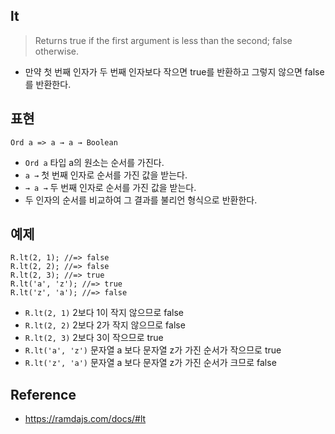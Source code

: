 ## lt
> Returns true if the first argument is less than the second; false otherwise.
- 만약 첫 번째 인자가 두 번째 인자보다 작으면 true를 반환하고 그렇지 않으면 false를 반환한다.

## 표현
```
Ord a => a → a → Boolean
```
- `Ord a` 타입 a의 원소는 순서를 가진다.
- `a →` 첫 번째 인자로 순서를 가진 값을 받는다.
- `→ a →` 두 번째 인자로 순서를 가진 값을 받는다.
- 두 인자의 순서를 비교하여 그 결과를 불리언 형식으로 반환한다.


## 예제
```
R.lt(2, 1); //=> false
R.lt(2, 2); //=> false
R.lt(2, 3); //=> true
R.lt('a', 'z'); //=> true
R.lt('z', 'a'); //=> false
```
- `R.lt(2, 1)` 2보다 1이 작지 않으므로 false
- `R.lt(2, 2)` 2보다 2가 작지 않으므로 false
- `R.lt(2, 3)` 2보다 3이 작으므로 true
- `R.lt('a', 'z')` 문자열 a 보다 문자열 z가 가진 순서가 작으므로 true
- `R.lt('z', 'a')` 문자열 a 보다 문자열 z가 가진 순서가 크므로 false

## Reference
- https://ramdajs.com/docs/#lt

